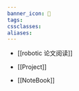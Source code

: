```yaml
---
banner_icon: 🤖
tags: 
cssclasses: 
aliases:
---
```


* [[robotic 论文阅读]]

* [[Project]]
* [[NoteBook]]

